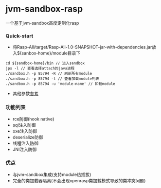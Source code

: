 # jvm-sandbox-rasp
一个基于jvm-sandbox高度定制化rasp
### Quick-start
- 将Rasp-All/target/Rasp-All-1.0-SNAPSHOT-jar-with-dependencies.jar放入${sanbox-home}/module目录下
```shell
cd ${sandbox-home}/bin // 进入sandbox
jps -l // 查看选择attach的java进程
./sandbox.h -p 85794 -R // 刷新所有module
./sandbox.h -p 85794 -l // 查看加载module列表
./sandbox.h -p 85794 -u 'module-name' // 卸载module
```
- 其他参数[参考](https://github.com/alibaba/jvm-sandbox/wiki/USER-INSTALL-and-CONFIG)
### 功能列表
- rce防御(hook native)
- sql注入防御
- xxe注入防御
- deserialize防御
- 线程注入防御
- JNI注入防御
### 优点
- 与jvm-sandbox集成(支持module热插拔)
- 完全的类加载器隔离(不会出现openrasp类加载模式导致的类冲突问题)
